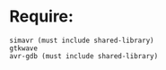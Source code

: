 # Require:
    simavr (must include shared-library)
    gtkwave
    avr-gdb (must include shared-library)